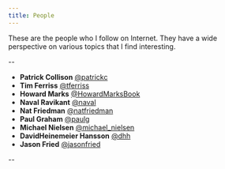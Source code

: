 ```yaml
---
title: People
---
```

These are the people who I follow on Internet. They have a wide perspective on various topics that I find interesting.  

\--

* **Patrick Collison** [@patrickc](https://twitter.com/patrickc)
* **Tim Ferriss** [@tferriss](https://twitter.com/tferriss)
* **Howard Marks** [@HowardMarksBook](https://twitter.com/HowardMarksBook)
* **Naval Ravikant** [@naval](https://twitter.com/naval)
* **Nat Friedman** [@natfriedman](https://twitter.com/natfriedman)
* **Paul Graham** [@paulg](https://twitter.com/paulg)
* **Michael Nielsen** [@michael_nielsen](https://twitter.com/michael_nielsen)
* **DavidHeinemeier Hansson** [@dhh](https://twitter.com/dhh)
* **Jason Fried** [@jasonfried](https://twitter.com/jasonfried)

\--
